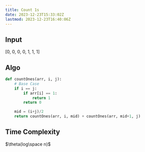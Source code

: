 ```yaml
---
title: Count 1s
date: 2023-12-23T15:33:02Z
lastmod: 2023-12-23T16:40:06Z
---
```


## Input

\[0, 0, 0, 0, 1, 1, 1]

## Algo

```python
def countOnes(arr, i, j):
	# Base Case
	if i == j:
		if arr[i] == 1:
			return 1
		return 0

	mid = (i+j)/2
	return countOnes(arr, i, mid) + countOnes(arr, mid+1, j)
```

## Time Complexity

$\theta(log\space n)$
